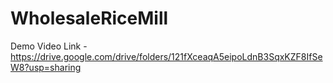 # WholesaleRiceMill

Demo Video Link - https://drive.google.com/drive/folders/121fXceaqA5eipoLdnB3SqxKZF8IfSeW8?usp=sharing
